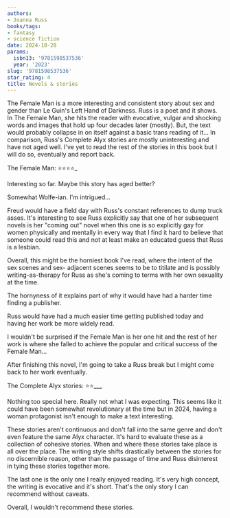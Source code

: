```yaml
---
authors:
- Joanna Russ
books/tags:
- fantasy
- science fiction
date: 2024-10-28
params:
  isbn13: '9781598537536'
  year: '2023'
slug: '9781598537536'
star_rating: 4
title: Novels & stories
---
```


The Female Man is a more interesting and consistent story about sex and gender than Le Guin's Left Hand of Darkness. Russ is a poet and it shows. In The Female Man, she hits the reader with evocative, vulgar and shocking words and images that hold up four decades later (mostly). But, the text would probably collapse in on itself against a basic trans reading of it... In comparison, Russ's Complete Alyx stories are mostly uninteresting and have not aged well. I've yet to read the rest of the stories in this book but I will do so, eventually and report back.


<!--more-->

The Female Man: ⭐⭐⭐⭐_

Interesting so far. Maybe this story has aged better?

Somewhat Wolfe-ian. I'm intrigued...

Freud would have a field day with Russ's constant references to dump truck asses. It's interesting to see Russ explicitly say that one of her subsequent novels is her "coming out" novel when this one is so explicitly gay for women physically and mentally in every way that I find it hard to believe that someone could read this and not at least make an educated guess that Russ is a lesbian.

Overall, this might be the horniest book I've read, where the intent of the sex scenes and sex- adjacent scenes seems to be to titilate and is possibly writing-as-therapy for Russ as she's coming to terms with her own sexuality at the time.

The hornyness of it explains part of why it would have had a harder time finding a publisher.

Russ would have had a much easier time getting published today and having her work be more widely read.

I wouldn't be surprised if the Female Man is her one hit and the rest of her work is where she falled to achieve the popular and critical success of the Female Man...

After finishing this novel,  I'm going to take a Russ break but I might come back to her work eventually. 


The Complete Alyx stories: ⭐⭐___

Nothing too special here. Really not what I was expecting. This seems like it could have been somewhat revolutionary at the time but in 2024, having a woman protagonist isn't enough to make a text interesting.

These stories aren't continuous and don't fall into the same genre and don't even feature the same Alyx character. It's hard to evaluate these as a collection of cohesive stories. When and where these stories take place is all over the place. The writing style shifts drastically between the stories for no discernible reason, other than the passage of time and Russ disinterest in tying these stories together more.

The last one is the only one I really enjoyed reading. It's very high concept, the writing is evocative and it's short. That's the only story I can recommend without caveats.

Overall, I wouldn't recommend these stories.